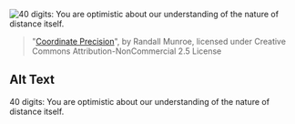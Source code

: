 ![40 digits: You are optimistic about our understanding of the nature of distance itself.](https://imgs.xkcd.com/comics/coordinate_precision.png)
> "[Coordinate Precision](https://xkcd.com/2170/)", by Randall Munroe, licensed under Creative Commons Attribution-NonCommercial 2.5 License

## Alt Text
40 digits: You are optimistic about our understanding of the nature of distance itself.
